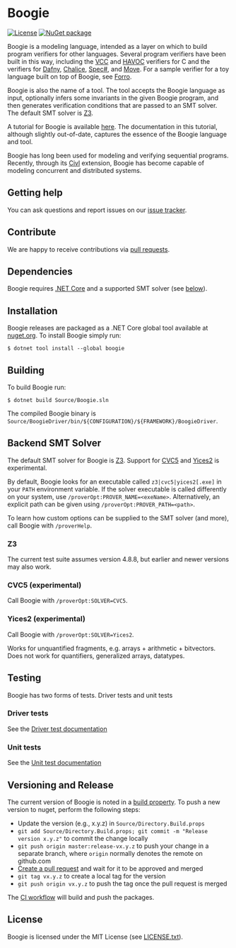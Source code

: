 # Boogie

[![License][license-badge]](LICENSE.txt)
[![NuGet package][nuget-badge]][nuget]

Boogie is a modeling language, intended as a layer on
which to build program verifiers for other languages. Several program verifiers
have been built in this way, including the
[VCC](https://github.com/microsoft/vcc) and
[HAVOC](https://www.microsoft.com/en-us/research/project/havoc) verifiers for C
and the verifiers for [Dafny](https://github.com/dafny-lang/dafny),
[Chalice](https://www.microsoft.com/en-us/research/project/chalice),
[Spec#](https://www.microsoft.com/en-us/research/project/spec), 
and [Move](https://github.com/Move/move).
For a sample verifier for a toy language built on top of Boogie, see
[Forro](https://github.com/boogie-org/forro).

Boogie is also the name of a tool. The tool accepts the Boogie language as
input, optionally infers some invariants in the given Boogie program, and then
generates verification conditions that are passed to an SMT solver. The default
SMT solver is [Z3](https://github.com/Z3Prover/z3).

A tutorial for Boogie is available [here](https://www.microsoft.com/en-us/research/wp-content/uploads/2016/12/krml178.pdf).
The documentation in this tutorial, although slightly out-of-date, captures the essence of the Boogie language and tool.

Boogie has long been used for modeling and verifying sequential programs.
Recently, through its [Civl](https://civl-verifier.github.io/) extension, Boogie 
has become capable of modeling concurrent and distributed systems.

## Getting help

You can ask questions and report issues on our [issue tracker](https://github.com/boogie-org/boogie/issues).

## Contribute

We are happy to receive contributions via [pull requests](https://github.com/boogie-org/boogie/pulls).

## Dependencies

Boogie requires [.NET Core](https://dotnet.microsoft.com) and a supported SMT
solver (see [below](#backend-smt-solver)).

## Installation

Boogie releases are packaged as a .NET Core global tool available at
[nuget.org][nuget]. To install Boogie simply run:

```
$ dotnet tool install --global boogie
```

## Building

To build Boogie run:

```
$ dotnet build Source/Boogie.sln
```

The compiled Boogie binary is
`Source/BoogieDriver/bin/${CONFIGURATION}/${FRAMEWORK}/BoogieDriver`.

## Backend SMT Solver

The default SMT solver for Boogie is [Z3](https://github.com/Z3Prover/z3).
Support for [CVC5](https://cvc5.github.io/) and
[Yices2](https://yices.csl.sri.com/) is experimental.

By default, Boogie looks for an executable called `z3|cvc5|yices2[.exe]` in your
`PATH` environment variable. If the solver executable is called differently on
your system, use `/proverOpt:PROVER_NAME=<exeName>`. Alternatively, an explicit
path can be given using `/proverOpt:PROVER_PATH=<path>`.

To learn how custom options can be supplied to the SMT solver (and more), call
Boogie with `/proverHelp`.

### Z3

The current test suite assumes version 4.8.8, but earlier and newer versions may
also work.

### CVC5 (experimental)

Call Boogie with `/proverOpt:SOLVER=CVC5`.

### Yices2 (experimental)

Call Boogie with `/proverOpt:SOLVER=Yices2`.

Works for unquantified fragments, e.g. arrays + arithmetic + bitvectors. Does
not work for quantifiers, generalized arrays, datatypes.

## Testing

Boogie has two forms of tests. Driver tests and unit tests

### Driver tests

See the [Driver test documentation](Test/README.md)

### Unit tests

See the [Unit test documentation](Source/UnitTests/README.md)

## Versioning and Release

The current version of Boogie is noted in a [build property](Source/Directory.Build.props).
To push a new version to nuget, perform the following steps:

- Update the version (e.g., x.y.z) in `Source/Directory.Build.props`
- `git add Source/Directory.Build.props; git commit -m "Release version x.y.z"` to commit the change locally
- `git push origin master:release-vx.y.z` to push your change in a separate branch, where `origin` normally denotes the remote on github.com
- [Create a pull request](https://github.com/boogie-org/boogie/compare) and wait for it to be approved and merged
- `git tag vx.y.z` to create a local tag for the version
- `git push origin vx.y.z` to push the tag once the pull request is merged

The [CI workflow](.github/workflows/test.yml) will build and push the packages.

## License

Boogie is licensed under the MIT License (see [LICENSE.txt](LICENSE.txt)).

[license-badge]: https://img.shields.io/github/license/boogie-org/boogie?color=blue
[nuget]:         https://www.nuget.org/packages/Boogie
[nuget-badge]:   https://img.shields.io/nuget/v/Boogie
